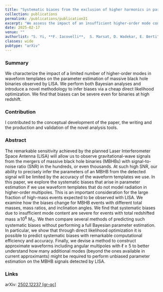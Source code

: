 ```yaml
---
title: "Systematic biases from the exclusion of higher harmonics in parameter estimation on LISA binaries"
collection: publications
permalink: /publications/publication21
excerpt: "We assess the impact of an insufficient higher-order mode content in waveform templates on the parameter estimation of LISA massive BH binary systems"
date: 2025-02-17
venue: ""
authorlist: "S. Yi, **F. Iacovelli**,  S. Marsat, D. Wadekar, E. Berti"
classes: wide
pubtype: "arXiv"
---
```


<html>
<head>
   <script src="https://code.jquery.com/jquery-3.7.0.js"></script>
</head>
<body>

<div id="inspirecount"></div>
<script>
var recid = '2890902';
var recurl = 'https://inspirehep.net/api/literature/?q=recid%3A'+recid+'&size=10&page=1&fields=citation_count&format=json';

if (recid === "undefined") {
	document.getElementById("inspirecount").innerHTML='';
} else {
	$.getJSON(recurl, function(data){
		if (data.hits.hits[0].metadata.citation_count === 0){
			var html = '';
		} else {
    	var html =`<a href="https://inspirehep.net/literature/${recid}" target="_blank" rel="noopener"><button type="button inspire" class="btn btn-inspire">iNSPIRE </button></a><span class="badge inspcitations">${data.hits.hits[0].metadata.citation_count} citations</span>`  
    	}  
    	document.getElementById("inspirecount").innerHTML= html
  });
}
</script>
</body>
</html>

### Summary
We characterize the impact of a limited number of higher-order modes in waveform templates on the parameter estimation of massive black hole binaries observed by LISA. We perform both Bayesian analyses and introduce a novel methodology to infer biases via a cheap direct likelihood optimization. We find that biases can be severe even for binaries at high redshift.

### Contribution
I contributed to the conceptual development of the paper, the writing and the production and validation of the novel analysis tools.

### Abstract
The remarkable sensitivity achieved by the planned Laser Interferometer Space Antenna (LISA) will allow us to observe gravitational-wave signals from the mergers of massive black hole binaries (MBHBs) with signal-to-noise ratio (SNR) in the hundreds, or even thousands. At such high SNR, our ability to precisely infer the parameters of an MBHB from the detected signal will be limited by the accuracy of the waveform templates we use. In this paper, we explore the systematic biases that arise in parameter estimation if we use waveform templates that do not model radiation in higher-order multipoles. This is an important consideration for the large fraction of high-mass events expected to be observed with LISA. We examine how the biases change for MBHB events with different total masses, mass ratios, and inclination angles. We find that systematic biases due to insufficient mode content are severe for events with total redshifted mass &gtrsim;10<sup>6</sup> M<sub>&odot;</sub>. We then compare several methods of predicting such systematic biases without performing a full Bayesian parameter estimation. In particular, we show that through direct likelihood optimization it is possible to predict systematic biases with remarkable computational efficiency and accuracy. Finally, we devise a method to construct approximate waveforms including angular multipoles with &ell; &geq; 5 to better understand how many additional modes (beyond the ones available in current approximants) might be required to perform unbiased parameter estimation on the MBHB signals detected by LISA.

### Links

<i class="ai ai-arxiv ai-fw"></i> arXiv: <a href="https://arxiv.org/abs/2502.12237" target="_blank" rel="noopener">2502.12237 [gr-qc]</a>